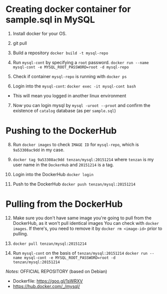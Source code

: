 # Creating docker container for sample.sql in MySQL

1. Install docker for your OS.

2. git pull <this-repo>

3. Build a repository
`docker build -t mysql-repo`

4. Run `mysql-cont` by specifying a `root` password.
`docker run --name mysql-cont -e MYSQL_ROOT_PASSWORD=root -d mysql-repo`

5. Check if container `mysql-repo` is running with `docker ps`

6. Login into the `mysql-cont`: `docker exec -it mysql-cont bash`
 - This will mean you logged in another linux environment

7. Now you can login mysql by `mysql -uroot --proot` and confirm the existence of `catalog` database (as per `sample.sql`)

# Pushing to the DockerHub

8. Run `docker images` to check `IMAGE ID` for `mysql-repo`, which is `9a53308ac9dd` in my case.

9. `docker tag 9a53308ac9dd tenzan/mysql:20151214`
where `tenzan` is my user name in the `DockerHub` and `20151214` is a tag.

10. Login into the DockerHub `docker login`

11. Push to the DockerHub `docker push tenzan/mysql:20151214`

# Pulling from the DockerHub

12. Make sure you don't have same image you're going to pull from the DockerHub, as it won't pull identical images
You can check with `docker images`. If there's, you need to remove it by `docker rm <image-id>` prior to pulling.

13. `docker pull tenzan/mysql:20151214`

14. Run `mysql-cont` on the basis of `tenzan/mysql:20151214`
`docker run --name mysql-cont -e MYSQL_ROOT_PASSWORD=root -d tenzan/mysql:20151214`

_Notes:_ OFFICIAL REPOSITORY (based on Debian)
 - Dockerfile: https://goo.gl/1sWRXV
 - https://hub.docker.com/_/mysql/

